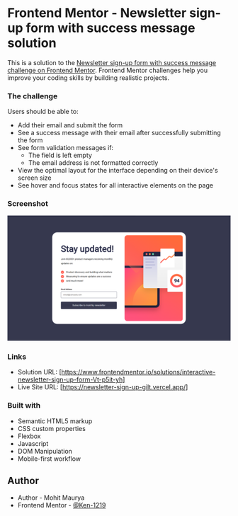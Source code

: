 # Frontend Mentor - Newsletter sign-up form with success message solution

This is a solution to the [Newsletter sign-up form with success message challenge on Frontend Mentor](https://www.frontendmentor.io/challenges/newsletter-signup-form-with-success-message-3FC1AZbNrv). Frontend Mentor challenges help you improve your coding skills by building realistic projects. 

### The challenge

Users should be able to:

- Add their email and submit the form
- See a success message with their email after successfully submitting the form
- See form validation messages if:
  - The field is left empty
  - The email address is not formatted correctly
- View the optimal layout for the interface depending on their device's screen size
- See hover and focus states for all interactive elements on the page


### Screenshot

![preview](image.png)


### Links

- Solution URL: [https://www.frontendmentor.io/solutions/interactive-newsletter-sign-up-form-Vt-p5it-yh]
- Live Site URL: [https://newsletter-sign-up-gilt.vercel.app/]


### Built with

- Semantic HTML5 markup
- CSS custom properties
- Flexbox
- Javascript
- DOM Manipulation
- Mobile-first workflow

## Author

- Author - Mohit Maurya
- Frontend Mentor - [@Ken-1219](https://www.frontendmentor.io/profile/Ken-1219)




